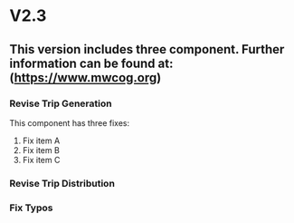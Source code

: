 # V2.3

## This version includes three component. Further information can be found at: (https://www.mwcog.org)

### Revise Trip Generation
This component has three fixes:
1. Fix item A
2. Fix item B
3. Fix item C

### Revise Trip Distribution

### Fix Typos
